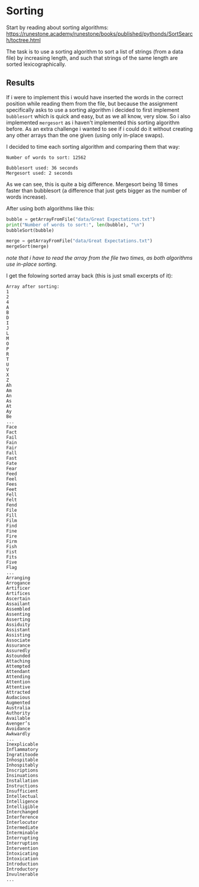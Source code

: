 # Sorting
Start by reading about sorting algorithms: https://runestone.academy/runestone/books/published/pythonds/SortSearch/toctree.html

The task is to use a sorting algorithm to sort a list of strings (from a data file) by increasing length, and such that strings of the same length are sorted lexicographically.

## Results
If i were to implement this i would have inserted the words in the correct position while reading them from the file, but because the assignment specifically asks to use a sorting algorithm i decided to first implement `bubblesort` which is quick and easy, but as we all know, very slow. So i also implemented `mergesort` as i haven't implemented this sorting algorithm before. As an extra challenge i wanted to see if i could do it without creating any other arrays than the one given (using only in-place swaps).  

I decided to time each sorting algorithm and comparing them that way:
```console
Number of words to sort: 12562 

Bubblesort used: 36 seconds
Mergesort used: 2 seconds
``` 
As we can see, this is quite a big difference. Mergesort being 18 times faster than bubblesort (a difference that just gets bigger as the number of words increase).

After using both algorithms like this: 
```python
bubble = getArrayFromFile("data/Great Expectations.txt")
print("Number of words to sort:", len(bubble), "\n")
bubbleSort(bubble)

merge = getArrayFromFile("data/Great Expectations.txt")
mergeSort(merge)
```
*note that i have to read the array from the file two times, as both algorithms use in-place sorting.*

I get the folowing sorted array back (this is just small excerpts of it):
```console
Array after sorting:
1
2
4
A
B
D
I
J
L
M
O
P
R
T
U
V
X
Z
Ah
Am
An
As
At
Ay
Be
...
Face
Fact
Fail
Fain
Fair
Fall
Fast
Fate
Fear
Feed
Feel
Fees
Feet
Fell
Felt
Fend
File
Fill
Film
Find
Fine
Fire
Firm
Fish
Fist
Fits
Five
Flag
...
Arranging
Arrogance
Artificer
Artifices
Ascertain
Assailant
Assembled
Assenting
Asserting
Assiduity
Assistant
Assisting
Associate
Assurance
Assuredly
Astounded
Attaching
Attempted
Attendant
Attending
Attention
Attentive
Attracted
Audacious
Augmented
Australia
Authority
Available
Avenger’s
Avoidance
Awkwardly
...
Inexplicable
Inflammatory
Ingratitoode
Inhospitable
Inhospitably
Inscriptions
Insinuations
Installation
Instructions
Insufficient
Intellectual
Intelligence
Intelligible
Interchanged
Interference
Interlocutor
Intermediate
Interminable
Interrupting
Interruption
Intervention
Intoxicating
Intoxication
Introduction
Introductory
Invulnerable
...
```
